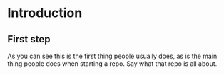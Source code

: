 Introduction
============

First step
----------

As you can see this is the first thing people usually does, as is the main 
thing people does when starting a repo. Say what that repo is all about.
